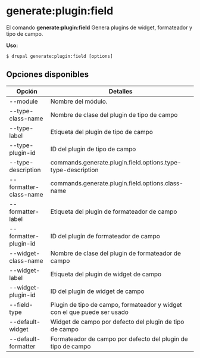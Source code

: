 # generate:plugin:field
El comando **generate:plugin:field** Genera plugins de widget, formateador y tipo de campo.

**Uso:**
```
$ drupal generate:plugin:field [options] 
```

## Opciones disponibles
Opción | Detalles
-------|-------------
--module | Nombre del módulo.
--type-class-name | Nombre de clase del plugin de tipo de campo
--type-label | Etiqueta del plugin de tipo de campo
--type-plugin-id | ID del plugin de tipo de campo
--type-description | commands.generate.plugin.field.options.type-type-description
--formatter-class-name | commands.generate.plugin.field.options.class-name
--formatter-label | Etiqueta del plugin de formateador de campo
--formatter-plugin-id | ID del plugin de formateador de campo
--widget-class-name | Nombre de clase del plugin de formateador de campo
--widget-label | Etiqueta del plugin de widget de campo
--widget-plugin-id | ID del plugin de widget de campo
--field-type | Plugin de tipo de campo, formateador y widget con el que puede ser usado
--default-widget | Widget de campo por defecto del plugin de tipo de campo
--default-formatter | Formateador de campo por defecto del plugin de tipo de campo
